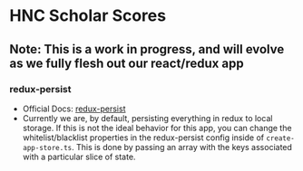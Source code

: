 # HNC Scholar Scores

## Note: This is a work in progress, and will evolve as we fully flesh out our react/redux app

### redux-persist

- Official Docs: [redux-persist](https://github.com/rt2zz/redux-persist)
- Currently we are, by default, persisting everything in redux to local storage. If this is not the ideal behavior for this app, you can change the whitelist/blacklist properties in the redux-persist config inside of `create-app-store.ts`. This is done by passing an array with the keys associated with a particular slice of state.
